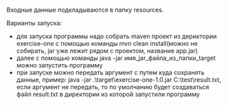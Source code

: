 


Входные данные подкладываются в папку resources.

Варианты запуска:  
- для запуска программы надо собрать maven проект из дериктории exercise-one с помощью
команды mvn clean install(можно не собирать, jar уже лежит рядом с проектом, название app.jar)
- далее с помощью команды java -jar имя_jar_файла_из_папки_target можно запустить программу
- при запуске можно передать аргумент с путем куда сохранять данные, пример:
java -jar .\target\exercise-one-1.0.jar C:\test\result.txt, если аргумент не передать, то по умолчанию
будет создаваться файл result.txt в директории из которой запустили программу